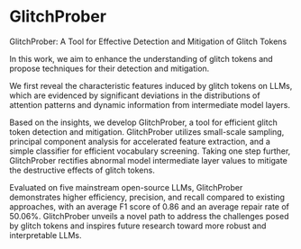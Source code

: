 # GlitchProber
GlitchProber: A Tool for Effective Detection and Mitigation of Glitch Tokens 

In this work, we aim to enhance the understanding of glitch tokens and propose techniques for their detection and mitigation. 

We first reveal the characteristic features induced by glitch tokens on LLMs, which are evidenced by significant deviations in the distributions of attention patterns and dynamic information from intermediate model layers. 

Based on the insights, we develop GlitchProber, a tool for efficient glitch token detection and mitigation. GlitchProber utilizes small-scale sampling, principal component analysis for accelerated feature extraction, and a simple classifier for efficient vocabulary screening. Taking one step further, GlitchProber rectifies abnormal model intermediate layer values to mitigate the destructive effects of glitch tokens. 

Evaluated on five mainstream open-source LLMs, GlitchProber demonstrates higher efficiency, precision, and recall compared to existing approaches, with an average F1 score of 0.86 and an average repair rate of 50.06%. GlitchProber unveils a novel path to address the challenges posed by glitch tokens and inspires future research toward more robust and interpretable LLMs.
